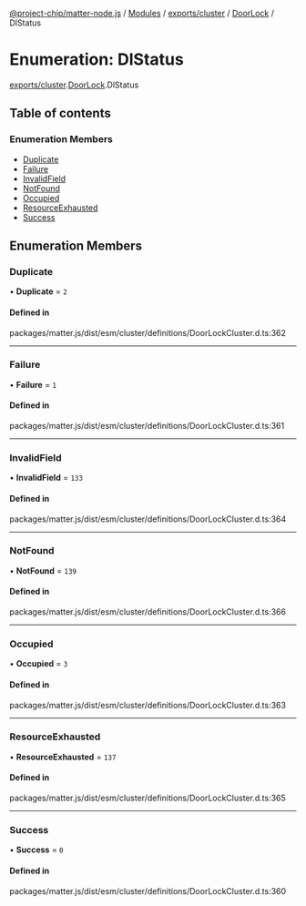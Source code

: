 [@project-chip/matter-node.js](../README.md) / [Modules](../modules.md) / [exports/cluster](../modules/exports_cluster.md) / [DoorLock](../modules/exports_cluster.DoorLock.md) / DlStatus

# Enumeration: DlStatus

[exports/cluster](../modules/exports_cluster.md).[DoorLock](../modules/exports_cluster.DoorLock.md).DlStatus

## Table of contents

### Enumeration Members

- [Duplicate](exports_cluster.DoorLock.DlStatus.md#duplicate)
- [Failure](exports_cluster.DoorLock.DlStatus.md#failure)
- [InvalidField](exports_cluster.DoorLock.DlStatus.md#invalidfield)
- [NotFound](exports_cluster.DoorLock.DlStatus.md#notfound)
- [Occupied](exports_cluster.DoorLock.DlStatus.md#occupied)
- [ResourceExhausted](exports_cluster.DoorLock.DlStatus.md#resourceexhausted)
- [Success](exports_cluster.DoorLock.DlStatus.md#success)

## Enumeration Members

### Duplicate

• **Duplicate** = ``2``

#### Defined in

packages/matter.js/dist/esm/cluster/definitions/DoorLockCluster.d.ts:362

___

### Failure

• **Failure** = ``1``

#### Defined in

packages/matter.js/dist/esm/cluster/definitions/DoorLockCluster.d.ts:361

___

### InvalidField

• **InvalidField** = ``133``

#### Defined in

packages/matter.js/dist/esm/cluster/definitions/DoorLockCluster.d.ts:364

___

### NotFound

• **NotFound** = ``139``

#### Defined in

packages/matter.js/dist/esm/cluster/definitions/DoorLockCluster.d.ts:366

___

### Occupied

• **Occupied** = ``3``

#### Defined in

packages/matter.js/dist/esm/cluster/definitions/DoorLockCluster.d.ts:363

___

### ResourceExhausted

• **ResourceExhausted** = ``137``

#### Defined in

packages/matter.js/dist/esm/cluster/definitions/DoorLockCluster.d.ts:365

___

### Success

• **Success** = ``0``

#### Defined in

packages/matter.js/dist/esm/cluster/definitions/DoorLockCluster.d.ts:360
